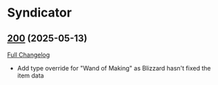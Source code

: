 # Syndicator

## [200](https://github.com/Baganator/Syndicator/tree/200) (2025-05-13)
[Full Changelog](https://github.com/Baganator/Syndicator/compare/199...200) 

- Add type override for "Wand of Making" as Blizzard hasn't fixed the item data  
